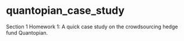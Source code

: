 # quantopian_case_study
Section 1 Homework 1: A quick case study on the crowdsourcing hedge fund Quantopian.
